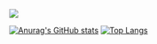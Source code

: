 <img src="https://capsule-render.vercel.app/api?type=Waving&color=E4CBF4&height=200&section=header&text=Johyeonna&fontAlign=70&fontAlignY=40&fontSize=95&fontColor=FFFFFF&animation=twinkling" />

[![Anurag's GitHub stats](https://github-readme-stats.vercel.app/api?username=Johyeonna&show_icons=true&theme=nightowl)](https://github.com/anuraghazra/github-readme-stats)
[![Top Langs](https://github-readme-stats.vercel.app/api/top-langs/?username=Johyeonna)](https://github.com/anuraghazra/github-readme-stats)


